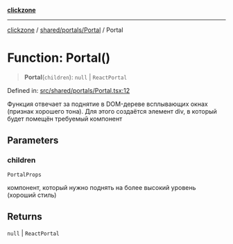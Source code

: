 [**clickzone**](../../../../README.md)

***

[clickzone](../../../../README.md) / [shared/portals/Portal](../README.md) / Portal

# Function: Portal()

> **Portal**(`children`): `null` \| `ReactPortal`

Defined in: [src/shared/portals/Portal.tsx:12](https://github.com/MaximBri/ClickZone/blob/20f3f0d061a7c50a96ed5bba64acbc325a456072/client/src/shared/portals/Portal.tsx#L12)

Функция отвечает за поднятие в DOM-дереве всплывающих окнах (признак хорошего тона). Для этого создаётся элемент div, в который будет помещён требуемый компонент

## Parameters

### children

`PortalProps`

компонент, который нужно поднять на более высокий уровень (хороший стиль)

## Returns

`null` \| `ReactPortal`
